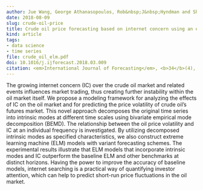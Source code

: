 ```yaml
---
author: Jue Wang, George Athanasopoulos, Rob&nbsp;J&nbsp;Hyndman and Shouyang Wang
date: 2018-08-09
slug: crude-oil-price
title: Crude oil price forecasting based on internet concern using an extreme learning machine
kind: article
tags:
- data science
- time series
file: crude_oil_elm.pdf
doi: 10.1016/j.ijforecast.2018.03.009
citation: <em>International Journal of Forecasting</em>, <b>34</b>(4), 665-677
---
```


The growing internet concern (IC) over the crude oil market and related events influences market trading, thus creating further instability within the oil market itself. We propose a modeling framework for analyzing the effects of IC on the oil market and for predicting the price volatility of crude oil’s futures market. This novel approach decomposes the original time series into intrinsic modes at different time scales using bivariate empirical mode decomposition (BEMD). The relationship between the oil price volatility and IC at an individual frequency is investigated. By utilizing decomposed intrinsic modes as specified characteristics, we also construct extreme learning machine (ELM) models with variant forecasting schemes. The experimental results illustrate that ELM models that incorporate intrinsic modes and IC outperform the baseline ELM and other benchmarks at distinct horizons. Having the power to improve the accuracy of baseline models, internet searching is a practical way of quantifying investor attention, which can help to predict short-run price fluctuations in the oil market.
